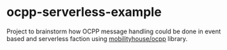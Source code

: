 # ocpp-serverless-example

Project to brainstorm how OCPP message handling could be done in event based and serverless faction using [mobilityhouse/ocpp](https://github.com/mobilityhouse/ocpp) library.
